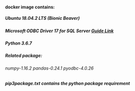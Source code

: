 #### docker image contains:
##### Ubuntu 18.04.2 LTS (Bionic Beaver)
##### Microsoft ODBC Driver 17 for SQL Server [Guide Link](https://docs.microsoft.com/en-us/sql/connect/odbc/linux-mac/installing-the-microsoft-odbc-driver-for-sql-server?view=sql-server-2017)
##### Python 3.6.7
##### Related package: 
###### numpy-1.16.2 pandas-0.24.1 pyodbc-4.0.26

##### pip3package.txt contains the python package requirement 
